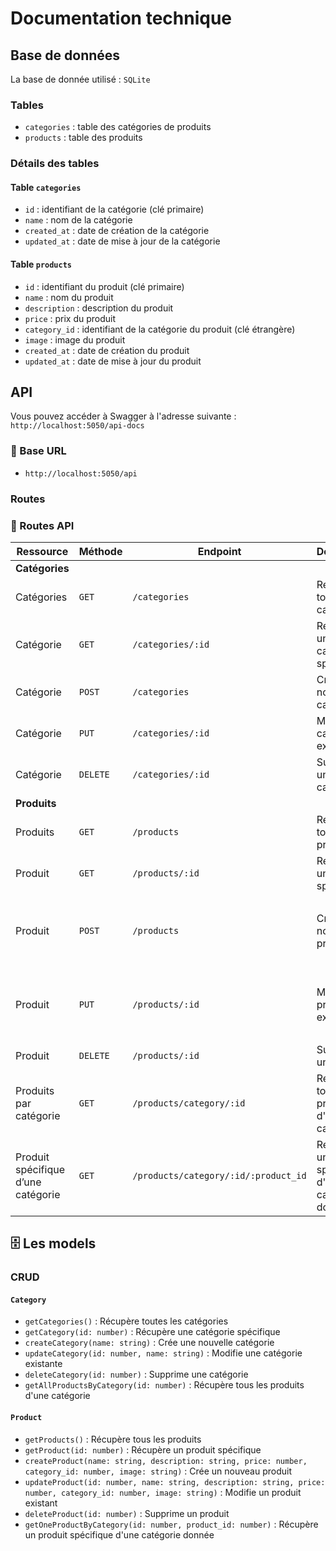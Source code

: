 # Documentation technique

## Base de données

La base de donnée utilisé : `SQLite`

### Tables

-   `categories` : table des catégories de produits
-   `products` : table des produits

### Détails des tables

#### Table `categories`

-   `id` : identifiant de la catégorie (clé primaire)
-   `name` : nom de la catégorie
-   `created_at` : date de création de la catégorie
-   `updated_at` : date de mise à jour de la catégorie

#### Table `products`

-   `id` : identifiant du produit (clé primaire)
-   `name` : nom du produit
-   `description` : description du produit
-   `price` : prix du produit
-   `category_id` : identifiant de la catégorie du produit (clé étrangère)
-   `image` : image du produit
-   `created_at` : date de création du produit
-   `updated_at` : date de mise à jour du produit

## API

Vous pouvez accéder à Swagger à l'adresse suivante : `http://localhost:5050/api-docs`

### 🔗 Base URL

-   `http://localhost:5050/api`

### Routes

### 📌 Routes API

| Ressource                          | Méthode  | Endpoint                             | Description                                           | Payload (JSON)                                                                                                                                                                                              |
| ---------------------------------- | -------- | ------------------------------------ | ----------------------------------------------------- | ----------------------------------------------------------------------------------------------------------------------------------------------------------------------------------------------------------- |
| **Catégories**                     |          |                                      |                                                       |                                                                                                                                                                                                             |
| Catégories                         | `GET`    | `/categories`                        | Récupère toutes les catégories                        | -                                                                                                                                                                                                           |
| Catégorie                          | `GET`    | `/categories/:id`                    | Récupère une catégorie spécifique                     | -                                                                                                                                                                                                           |
| Catégorie                          | `POST`   | `/categories`                        | Crée une nouvelle catégorie                           | `{ "name": "Appâts" }`                                                                                                                                                                                      |
| Catégorie                          | `PUT`    | `/categories/:id`                    | Modifie une catégorie existante                       | `{ "name": "Matériel de pêche" }`                                                                                                                                                                           |
| Catégorie                          | `DELETE` | `/categories/:id`                    | Supprime une catégorie                                | -                                                                                                                                                                                                           |
| **Produits**                       |          |                                      |                                                       |                                                                                                                                                                                                             |
| Produits                           | `GET`    | `/products`                          | Récupère tous les produits                            | -                                                                                                                                                                                                           |
| Produit                            | `GET`    | `/products/:id`                      | Récupère un produit spécifique                        | -                                                                                                                                                                                                           |
| Produit                            | `POST`   | `/products`                          | Crée un nouveau produit                               | `{ "name": "Leurre Rapala", "description": "Leurre flottant idéal pour les carnassiers.", "price": 12.99, "category_id": 1, "image": "https://exemple.com/images/leurre-rapala.jpg" }`                      |
| Produit                            | `PUT`    | `/products/:id`                      | Modifie un produit existant                           | `{ "name": "Leurre Rapala XXL", "description": "Version plus grande pour attraper de plus gros poissons.", "price": 19.99, "category_id": 1, "image": "https://exemple.com/images/leurre-rapala-xxl.jpg" }` |
| Produit                            | `DELETE` | `/products/:id`                      | Supprime un produit                                   | -                                                                                                                                                                                                           |
| Produits par catégorie             | `GET`    | `/products/category/:id`             | Récupère tous les produits d'une catégorie            | -                                                                                                                                                                                                           |
| Produit spécifique d’une catégorie | `GET`    | `/products/category/:id/:product_id` | Récupère un produit spécifique d'une catégorie donnée | -                                                                                                                                                                                                           |

## 🗄️ Les models

### CRUD

#### `Category`

-   `getCategories()` : Récupère toutes les catégories
-   `getCategory(id: number)` : Récupère une catégorie spécifique
-   `createCategory(name: string)` : Crée une nouvelle catégorie
-   `updateCategory(id: number, name: string)` : Modifie une catégorie existante
-   `deleteCategory(id: number)` : Supprime une catégorie
-   `getAllProductsByCategory(id: number)` : Récupère tous les produits d'une catégorie

#### `Product`

-   `getProducts()` : Récupère tous les produits
-   `getProduct(id: number)` : Récupère un produit spécifique
-   `createProduct(name: string, description: string, price: number, category_id: number, image: string)` : Crée un nouveau produit
-   `updateProduct(id: number, name: string, description: string, price: number, category_id: number, image: string)` : Modifie un produit existant
-   `deleteProduct(id: number)` : Supprime un produit
-   `getOneProductByCategory(id: number, product_id: number)` : Récupère un produit spécifique d'une catégorie donnée
